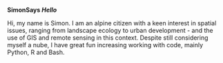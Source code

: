 __SimonSays _Hello___ 

Hi, my name is Simon. I am an alpine citizen with a keen interest in spatial issues, ranging from landscape ecology to urban development - and the use of GIS and remote sensing in this context.
Despite still considering myself a nube, I have great fun increasing working with code, mainly Python, R and Bash.

<!---
simonsaysenjoy/simonsaysenjoy is a ✨ special ✨ repository because its `README.md` (this file) appears on your GitHub profile.
You can click the Preview link to take a look at your changes.
--->
